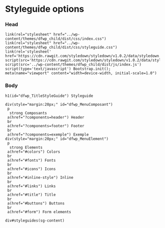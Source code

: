 # Styleguide options

### Head

    link(rel="stylesheet" href="../wp-content/themes/dfwp_child/dist/css/index.css")
    link(rel="stylesheet" href="../wp-content/themes/dfwp_child/dist/css/styleguide.css")
    link(rel='stylesheet' href='https://cdn.rawgit.com/styledown/styledown/v1.0.2/data/styledown.css')
    script(src='https://cdn.rawgit.com/styledown/styledown/v1.0.2/data/styledown.js')
    script(src='../wp-content/themes/dfwp_child/dist/js/index.js')
    script(type='text/javascript') Bootstrap.init();
    meta(name="viewport" content="width=device-width, initial-scale=1.0")

### Body

    h1(id="dfwp_TitleStyleGuide") Styleguide
    
    div(style="margin:20px;" id="dfwp_MenuComposant")
     p
      strong Composants
     a(href="?components=header") Header
     br
     a(href="?components=footer") Footer
     br
     a(href="?components=exemple") Exemple
    div(style="margin:20px;" id="dfwp_MenuElement")
     p
      strong Elements
     a(href="#colors") Colors
     br
     a(href="#fonts") Fonts
     br
     a(href="#icons") Icons
     br
     a(href="#inline-style") Inline
     br
     a(href="#links") Links
     br
     a(href="#title") Title
     br
     a(href="#buttons") Buttons
     br
     a(href="#form") Form elements
                    
    div#styleguides(sg-content)
